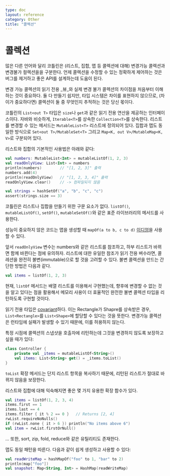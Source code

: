 ```yaml
---
type: doc
layout: reference
category: Other
title: "콜렉션"
---
```


# 콜렉션

많은 다른 언어와 달리 코틀린은 (리스트, 집합, 맵 등 콜렉션에 대해) 변경가능 콜렉션과 변경불가 컬렉션을을 구분한다. 언제 콜렉션을 수정할 수 있는 정확하게 제어하는 것은 버그를 제거하고 좋은 API를 설계하는데 도움이 된다.

변경 가능 콜렉션의 읽기 전용 _뷰_와 실제 변경 불가 콜렉션의 차이점을 처음부터 이해하는 것이 중요하다. 둘 다 만들기 쉽지만, 타입 시스템은 차이를 표현하지 않으므로, (차이가 중요하다면) 콜렉션이 둘 중 무엇인지 추적하는 것은 당신 몫이다.

코틀린의 `List<out T>` 타입은 `size`나 `get`과 같은 읽기 전용 연산을 제공하는 인터페이스이다. 자바와 비슷하게, `Iterable<T>`를 상속한 `Collection<T>`를 상속한다. 리스트를 변경할 수 있는 메서드는 `MutableList<T>` 리스트에 정의되어 있다. 집합과 맵도 동일한 방식으로 `Set<out T>/MutableSet<T>` 그리고 `Map<K, out V>/MutableMap<K, V>`로 구분되어 있다.

리스트와 집합의 기본적인 사용법은 아래와 같다:

``` kotlin
val numbers: MutableList<Int> = mutableListOf(1, 2, 3)
val readOnlyView: List<Int> = numbers
println(numbers)        // "[1, 2, 3]" 출력
numbers.add(4)
println(readOnlyView)   // "[1, 2, 3, 4]" 출력
readOnlyView.clear()    // -> 컴파일되지 않음

val strings = hashSetOf("a", "b", "c", "c")
assert(strings.size == 3)
```

코틀린은 리스트나 집합을 만들기 위한 구문 요소가 없다. `listOf()`, `mutableListOf()`, `setOf()`, `mutableSetOf()`와 같은 표준 라이브러리의 메서드를 사용한다.

성능이 중요하지 않은 코드는 맵을 생성할 때 `mapOf(a to b, c to d)` [이디엄](idioms.html#read-only-map)을 사용할 수 있다.

앞서 `readOnlyView` 변수는 numbers와 같은 리스트를 참조하고, 하부 리스트가 바뀌면 함께 바뀐다는 점에 유의하자. 리스트에 대한 유일한 참조가 읽기 전용 벼수라면, 콜레션을 완전히 불변(immutable)으로 할 것을 고려할 수 있다. 불변 콜렉션을 만드는 간단한 방법은 다음과 같다.

``` kotlin
val items = listOf(1, 2, 3)
```

현재, `listOf` 메서드는 배열 리스트를 이용해서 구현했는데, 향후에 변경할 수 없는 것을 알고 있다는 점을 활용해서 메모리 사용이 더 효율적인 완전한 불변 콜렉션 타입을 리턴하도록 구현할 것이다.

읽기 전용 타입은 [covariant](generics.html#variance)하다. 이는 Rectangle가 Shapre를 상속받은 경우, `List<Rectangle>`를 `List<Shape>`에 할당할 수 있다는 것을 뜻한다. 변경가능 콜렉션은 런타임에 실패가 발생할 수 있기 때문에, 이를 허용하지 않는다.

특정 시점에 콜렉션의 스냅샷을 호출자에 리턴하는데 그것을 변경하지 않도록 보장하고 싶을 때가 있다:

``` kotlin
class Controller {
    private val _items = mutableListOf<String>()
    val items: List<String> get() = _items.toList()
}
```

`toList` 확장 메서드는 단지 리스트 항목을 복사하기 때문에, 리턴된 리스트가 절대로 바뀌지 않음을 보장한다.

리스트와 집합에 대해 익숙해지면 좋은 몇 가지 유용한 확장 함수가 있다.

``` kotlin
val items = listOf(1, 2, 3, 4)
items.first == 1
items.last == 4
items.filter { it % 2 == 0 }   // Returns [2, 4]
rwList.requireNoNulls()
if (rwList.none { it > 6 }) println("No items above 6")
val item = rwList.firstOrNull()
```

... 또한, sort, zip, fold, reduce와 같은 유틸리티도 존재한다.

맵도 동일 패턴을 따른다. 다음과 같이 쉽게 생성하고 사용할 수 있다:

``` kotlin
val readWriteMap = hashMapOf("foo" to 1, "bar" to 2)
println(map["foo"])
val snapshot: Map<String, Int> = HashMap(readWriteMap)
```
